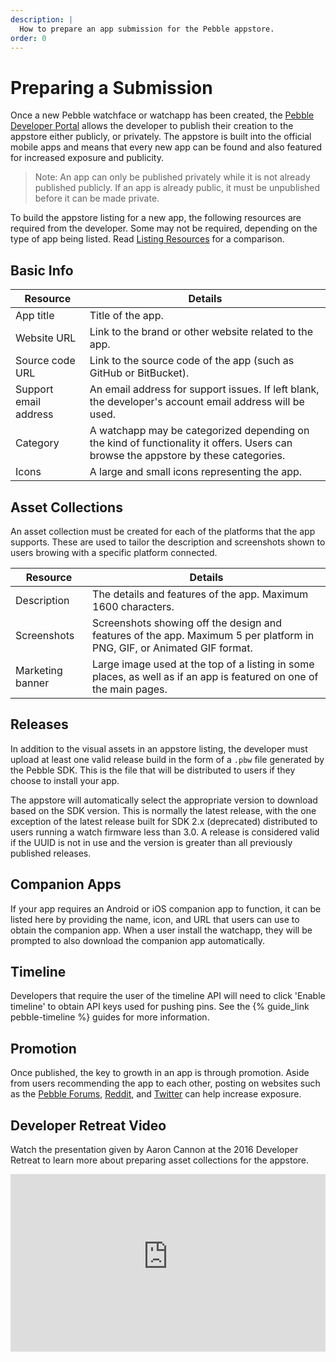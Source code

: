 ```yaml
---
description: |
  How to prepare an app submission for the Pebble appstore.
order: 0
---
```


# Preparing a Submission

Once a new Pebble watchface or watchapp has been created, the 
[Pebble Developer Portal](https://dev-portal.rebble.io/) allows the
developer to publish their creation to the appstore either publicly, or
privately. The appstore is built into the official mobile apps and means that
every new app can be found and also featured for increased exposure and
publicity.

> Note: An app can only be published privately while it is not already published
> publicly. If an app is already public, it must be unpublished before it can be
> made private.

To build the appstore listing for a new app, the following resources are
required from the developer. Some may not be required, depending on the type of
app being listed. Read [Listing Resources](/guides/appstore-publising/publishing-an-app#listing-resources)
for a comparison.


## Basic Info

| Resource | Details |
|----------|---------|
| App title | Title of the app. |
| Website URL | Link to the brand or other website related to the app. |
| Source code URL | Link to the source code of the app (such as GitHub or BitBucket). |
| Support email address | An email address for support issues. If left blank, the developer's account email address will be used. |
| Category | A watchapp may be categorized depending on the kind of functionality it offers. Users can browse the appstore by these categories. |
| Icons | A large and small icons representing the app. |


## Asset Collections

An asset collection must be created for each of the platforms that the app
supports. These are used to tailor the description and screenshots shown to
users browing with a specific platform connected.

| Resource | Details |
|----------|---------|
| Description | The details and features of the app. Maximum 1600 characters. |
| Screenshots | Screenshots showing off the design and features of the app. Maximum 5 per platform in PNG, GIF, or Animated GIF format. |
| Marketing banner | Large image used at the top of a listing in some places, as well as if an app is featured on one of the main pages. |


## Releases

In addition to the visual assets in an appstore listing, the developer must
upload at least one valid release build in the form of a `.pbw` file generated
by the Pebble SDK. This is the file that will be distributed to users if they
choose to install your app.

The appstore will automatically select the appropriate version to download based
on the SDK version. This is normally the latest release, with the one exception
of the latest release built for SDK 2.x (deprecated) distributed to users
running a watch firmware less than 3.0. A release is considered valid if the
UUID is not in use and the version is greater than all previously published
releases.


## Companion Apps

If your app requires an Android or iOS companion app to function, it can be
listed here by providing the name, icon, and URL that users can use to obtain
the companion app. When a user install the watchapp, they will be prompted to
also download the companion app automatically.


## Timeline

Developers that require the user of the timeline API will need to click 'Enable
timeline' to obtain API keys used for pushing pins. See the 
{% guide_link pebble-timeline %} guides for more information.


## Promotion

Once published, the key to growth in an app is through promotion. Aside from
users recommending the app to each other, posting on websites such as the 
[Pebble Forums](https://forums.getpebble.com/categories/watchapp-directory), 
[Reddit](https://www.reddit.com/r/pebble), and [Twitter](https://twitter.com) 
can help increase exposure.


## Developer Retreat Video

Watch the presentation given by Aaron Cannon at the 2016 Developer Retreat to
learn more about preparing asset collections for the appstore.

<iframe style="width: 100%; aspect-ratio: 16/9;" src="https://www.youtube-nocookie.com/embed/qXmz3eINObU?si=jqzri0zcw6TUiQ4N" title="YouTube video player" frameborder="0" allow="accelerometer; autoplay; clipboard-write; encrypted-media; gyroscope; picture-in-picture; web-share" referrerpolicy="strict-origin-when-cross-origin" allowfullscreen></iframe>
